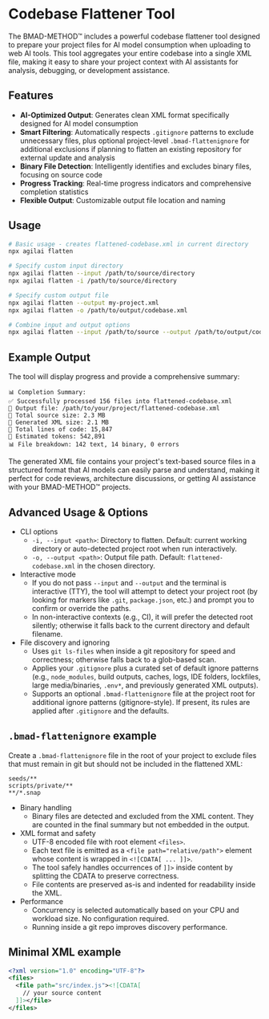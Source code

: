 # Codebase Flattener Tool

The BMAD-METHOD™ includes a powerful codebase flattener tool designed to prepare your project files for AI model consumption when uploading to web AI tools. This tool aggregates your entire codebase into a single XML file, making it easy to share your project context with AI assistants for analysis, debugging, or development assistance.

## Features

- **AI-Optimized Output**: Generates clean XML format specifically designed for AI model consumption
- **Smart Filtering**: Automatically respects `.gitignore` patterns to exclude unnecessary files, plus optional project-level `.bmad-flattenignore` for additional exclusions if planning to flatten an existing repository for external update and analysis
- **Binary File Detection**: Intelligently identifies and excludes binary files, focusing on source code
- **Progress Tracking**: Real-time progress indicators and comprehensive completion statistics
- **Flexible Output**: Customizable output file location and naming

## Usage

```bash
# Basic usage - creates flattened-codebase.xml in current directory
npx agilai flatten

# Specify custom input directory
npx agilai flatten --input /path/to/source/directory
npx agilai flatten -i /path/to/source/directory

# Specify custom output file
npx agilai flatten --output my-project.xml
npx agilai flatten -o /path/to/output/codebase.xml

# Combine input and output options
npx agilai flatten --input /path/to/source --output /path/to/output/codebase.xml
```

## Example Output

The tool will display progress and provide a comprehensive summary:

```text
📊 Completion Summary:
✅ Successfully processed 156 files into flattened-codebase.xml
📁 Output file: /path/to/your/project/flattened-codebase.xml
📏 Total source size: 2.3 MB
📄 Generated XML size: 2.1 MB
📝 Total lines of code: 15,847
🔢 Estimated tokens: 542,891
📊 File breakdown: 142 text, 14 binary, 0 errors
```

The generated XML file contains your project's text-based source files in a structured format that AI models can easily parse and understand, making it perfect for code reviews, architecture discussions, or getting AI assistance with your BMAD-METHOD™ projects.

## Advanced Usage & Options

- CLI options
  - `-i, --input <path>`: Directory to flatten. Default: current working directory or auto-detected project root when run interactively.
  - `-o, --output <path>`: Output file path. Default: `flattened-codebase.xml` in the chosen directory.
- Interactive mode
  - If you do not pass `--input` and `--output` and the terminal is interactive (TTY), the tool will attempt to detect your project root (by looking for markers like `.git`, `package.json`, etc.) and prompt you to confirm or override the paths.
  - In non-interactive contexts (e.g., CI), it will prefer the detected root silently; otherwise it falls back to the current directory and default filename.
- File discovery and ignoring
  - Uses `git ls-files` when inside a git repository for speed and correctness; otherwise falls back to a glob-based scan.
  - Applies your `.gitignore` plus a curated set of default ignore patterns (e.g., `node_modules`, build outputs, caches, logs, IDE folders, lockfiles, large media/binaries, `.env*`, and previously generated XML outputs).
  - Supports an optional `.bmad-flattenignore` file at the project root for additional ignore patterns (gitignore-style). If present, its rules are applied after `.gitignore` and the defaults.

## `.bmad-flattenignore` example

Create a `.bmad-flattenignore` file in the root of your project to exclude files that must remain in git but should not be included in the flattened XML:

```text
seeds/**
scripts/private/**
**/*.snap
```

- Binary handling
  - Binary files are detected and excluded from the XML content. They are counted in the final summary but not embedded in the output.
- XML format and safety
  - UTF-8 encoded file with root element `<files>`.
  - Each text file is emitted as a `<file path="relative/path">` element whose content is wrapped in `<![CDATA[ ... ]]>`.
  - The tool safely handles occurrences of `]]>` inside content by splitting the CDATA to preserve correctness.
  - File contents are preserved as-is and indented for readability inside the XML.
- Performance
  - Concurrency is selected automatically based on your CPU and workload size. No configuration required.
  - Running inside a git repo improves discovery performance.

## Minimal XML example

```xml
<?xml version="1.0" encoding="UTF-8"?>
<files>
  <file path="src/index.js"><![CDATA[
    // your source content
  ]]></file>
</files>
```
